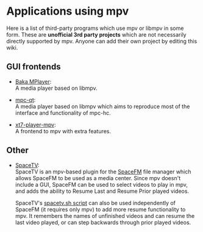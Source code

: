 # Applications using mpv

Here is a list of third-party programs which use mpv or libmpv in some form. These are **unofficial 3rd party projects** which are not necessarily directly supported by mpv. Anyone can add their own project by editing this wiki.


## GUI frontends

* [Baka MPlayer](https://github.com/u8sand/Baka-MPlayer):  
   A media player based on libmpv.

* [mpc-qt](https://github.com/cmdrkotori/mpc-qt):  
   A media player based on libmpv which aims to reproduce most of the interface and functionality of mpc-hc.


* [xt7-player-mpv](https://github.com/kokoko3k/xt7-player-mpv):  
  A frontend to mpv with extra features.

## Other

* [SpaceTV](https://github.com/IgnorantGuru/spacefm-plugins/wiki#wiki-ig-spacetv):  
  SpaceTV is an mpv-based plugin for the [SpaceFM](http://ignorantguru.github.io/spacefm/) file manager which allows SpaceFM to be used as a media center.  Since mpv doesn't include a GUI, SpaceFM can be used to select videos to play in mpv, and adds the ability to Resume Last and Resume Prior played videos.

  SpaceTV's [spacetv.sh script](https://raw.github.com/IgnorantGuru/spacefm-plugins/master/ig-spacetv/src/cstm_325c1cf6/spacetv.sh) can also be used independently of SpaceFM (it requires only mpv) to add more resume functionality to mpv.  It remembers the names of unfinished videos and can resume the last video played, or can step backwards through prior played videos.